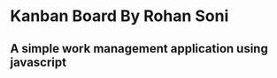 # Kanban Board By Rohan Soni

## A simple work management application using javascript

<img src="https://github.com/rohanSoni2033/Kanban-board/blob/master/kanban_board.png" alt="">
